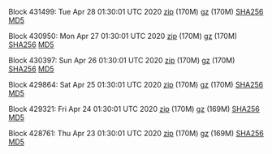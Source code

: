 Block 431499: Tue Apr 28 01:30:01 UTC 2020 [zip](https://files.01coin.io/mainnet/2020-04-28/bootstrap.dat.zip) (170M) [gz](https://files.01coin.io/mainnet/2020-04-28/bootstrap.dat.tar.gz) (170M) [SHA256](https://files.01coin.io/mainnet/2020-04-28/sha256.txt) [MD5](https://files.01coin.io/mainnet/2020-04-28/md5.txt)

Block 430950: Mon Apr 27 01:30:01 UTC 2020 [zip](https://files.01coin.io/mainnet/2020-04-27/bootstrap.dat.zip) (170M) [gz](https://files.01coin.io/mainnet/2020-04-27/bootstrap.dat.tar.gz) (170M) [SHA256](https://files.01coin.io/mainnet/2020-04-27/sha256.txt) [MD5](https://files.01coin.io/mainnet/2020-04-27/md5.txt)

Block 430397: Sun Apr 26 01:30:01 UTC 2020 [zip](https://files.01coin.io/mainnet/2020-04-26/bootstrap.dat.zip) (170M) [gz](https://files.01coin.io/mainnet/2020-04-26/bootstrap.dat.tar.gz) (170M) [SHA256](https://files.01coin.io/mainnet/2020-04-26/sha256.txt) [MD5](https://files.01coin.io/mainnet/2020-04-26/md5.txt)

Block 429864: Sat Apr 25 01:30:01 UTC 2020 [zip](https://files.01coin.io/mainnet/2020-04-25/bootstrap.dat.zip) (170M) [gz](https://files.01coin.io/mainnet/2020-04-25/bootstrap.dat.tar.gz) (170M) [SHA256](https://files.01coin.io/mainnet/2020-04-25/sha256.txt) [MD5](https://files.01coin.io/mainnet/2020-04-25/md5.txt)

Block 429321: Fri Apr 24 01:30:01 UTC 2020 [zip](https://files.01coin.io/mainnet/2020-04-24/bootstrap.dat.zip) (170M) [gz](https://files.01coin.io/mainnet/2020-04-24/bootstrap.dat.tar.gz) (169M) [SHA256](https://files.01coin.io/mainnet/2020-04-24/sha256.txt) [MD5](https://files.01coin.io/mainnet/2020-04-24/md5.txt)

Block 428761: Thu Apr 23 01:30:01 UTC 2020 [zip](https://files.01coin.io/mainnet/2020-04-23/bootstrap.dat.zip) (170M) [gz](https://files.01coin.io/mainnet/2020-04-23/bootstrap.dat.tar.gz) (169M) [SHA256](https://files.01coin.io/mainnet/2020-04-23/sha256.txt) [MD5](https://files.01coin.io/mainnet/2020-04-23/md5.txt)
